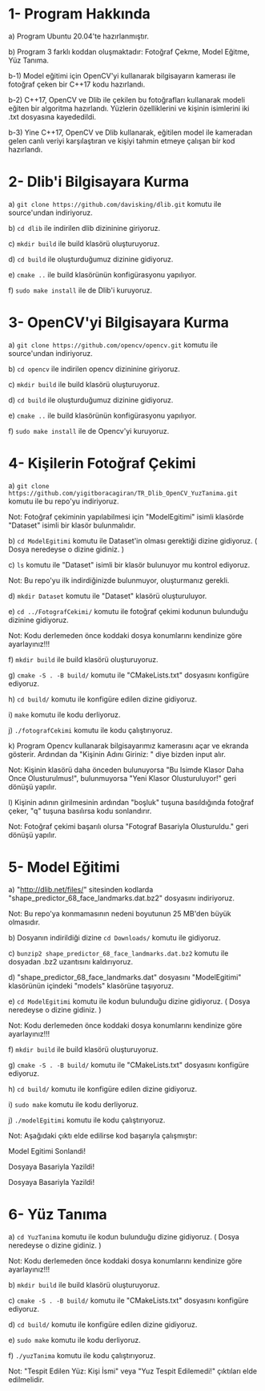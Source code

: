 # 1- Program Hakkında 

a) Program Ubuntu 20.04'te hazırlanmıştır.

b) Program 3 farklı koddan oluşmaktadır: Fotoğraf Çekme, Model Eğitme, Yüz Tanıma.

b-1) Model eğitimi için OpenCV'yi kullanarak bilgisayarın kamerası ile fotoğraf çeken bir C++17 kodu hazırlandı.

b-2) C++17, OpenCV ve Dlib ile çekilen bu fotoğrafları kullanarak modeli eğiten bir algoritma hazırlandı. Yüzlerin özelliklerini ve kişinin isimlerini iki .txt dosyasına kayededildi.

b-3) Yine C++17, OpenCV ve Dlib kullanarak, eğitilen model ile kameradan gelen canlı veriyi karşılaştıran ve kişiyi tahmin etmeye çalışan bir kod hazırlandı.

#  2- Dlib'i Bilgisayara Kurma

a) `git clone https://github.com/davisking/dlib.git` komutu ile source'undan indiriyoruz.

b) `cd dlib` ile indirilen dlib dizininine giriyoruz.

c) `mkdir build` ile build klasörü oluşturuyoruz.

d) `cd build` ile oluşturduğumuz dizinine gidiyoruz.

e) `cmake ..` ile build klasörünün konfigürasyonu yapılıyor.

f) `sudo make install` ile de Dlib'i kuruyoruz.

# 3- OpenCV'yi Bilgisayara Kurma

a) `git clone https://github.com/opencv/opencv.git` komutu ile source'undan indiriyoruz.

b) `cd opencv` ile indirilen opencv dizininine giriyoruz.

c) `mkdir build` ile build klasörü oluşturuyoruz.

d) `cd build` ile oluşturduğumuz dizinine gidiyoruz.

e) `cmake ..` ile build klasörünün konfigürasyonu yapılıyor.

f) `sudo make install` ile de Opencv'yi kuruyoruz.

# 4- Kişilerin Fotoğraf Çekimi

a) `git clone https://github.com/yigitboracagiran/TR_Dlib_OpenCV_YuzTanima.git` komutu ile bu repo'yu indiriyoruz.

Not: Fotoğraf çekiminin yapılabilmesi için "ModelEgitimi" isimli klasörde "Dataset" isimli bir klasör bulunmalıdır. 

b) `cd ModelEgitimi` komutu ile Dataset'in olması gerektiği dizine gidiyoruz. ( Dosya neredeyse o dizine gidiniz. )

c) `ls` komutu ile "Dataset" isimli bir klasör bulunuyor mu kontrol ediyoruz.

Not: Bu repo'yu ilk indirdiğinizde bulunmuyor, oluşturmanız gerekli.

d) `mkdir Dataset` komutu ile "Dataset" klasörü oluşturuluyor.

e) `cd ../FotografCekimi/` komutu ile fotoğraf çekimi kodunun bulunduğu dizinine gidiyoruz.

Not: Kodu derlemeden önce koddaki dosya konumlarını kendinize göre ayarlayınız!!!

f) `mkdir build` ile build klasörü oluşturuyoruz.

g) `cmake -S . -B build/` komutu ile "CMakeLists.txt" dosyasını konfigüre ediyoruz.

h) `cd build/` komutu ile konfigüre edilen dizine gidiyoruz.

i) `make` komutu ile kodu derliyoruz.

j) `./fotografCekimi` komutu ile kodu çalıştırıyoruz.

k) Program Opencv kullanarak bilgisayarımız kamerasını açar ve ekranda gösterir. Ardından da "Kişinin Adını Giriniz: " diye bizden input alır.

Not: Kişinin klasörü daha önceden bulunuyorsa "Bu Isimde Klasor Daha Once Olusturulmus!", bulunmuyorsa "Yeni Klasor Olusturuluyor!" geri dönüşü yapılır.

l) Kişinin adının girilmesinin ardından "boşluk" tuşuna basıldığında fotoğraf çeker, "q" tuşuna basılırsa kodu sonlandırır.

Not: Fotoğraf çekimi başarılı olursa "Fotograf Basariyla Olusturuldu." geri dönüşü yapılır.

# 5- Model Eğitimi

a) "http://dlib.net/files/" sitesinden kodlarda "shape_predictor_68_face_landmarks.dat.bz2" dosyasını indiriyoruz.

Not: Bu repo'ya konmamasının nedeni boyutunun 25 MB'den büyük olmasıdır.

b) Dosyanın indirildiği dizine `cd Downloads/` komutu ile gidiyoruz.

c) `bunzip2 shape_predictor_68_face_landmarks.dat.bz2` komutu ile dosyadan .bz2 uzantısını kaldırıyoruz.

d) "shape_predictor_68_face_landmarks.dat" dosyasını "ModelEgitimi" klasörünün içindeki "models" klasörüne taşıyoruz.

e) `cd ModelEgitimi` komutu ile kodun bulunduğu dizine gidiyoruz. ( Dosya neredeyse o dizine gidiniz. )

Not: Kodu derlemeden önce koddaki dosya konumlarını kendinize göre ayarlayınız!!!

f) `mkdir build` ile build klasörü oluşturuyoruz.

g) `cmake -S . -B build/` komutu ile "CMakeLists.txt" dosyasını konfigüre ediyoruz.

h) `cd build/` komutu ile konfigüre edilen dizine gidiyoruz.

i) `sudo make` komutu ile kodu derliyoruz.

j) `./modelEgitimi` komutu ile kodu çalıştırıyoruz.

Not: Aşağıdaki çıktı elde edilirse kod başarıyla çalışmıştır:

Model Egitimi Sonlandi!

Dosyaya Basariyla Yazildi!

Dosyaya Basariyla Yazildi!

# 6- Yüz Tanıma

a) `cd YuzTanima` komutu ile kodun bulunduğu dizine gidiyoruz. ( Dosya neredeyse o dizine gidiniz. )

Not: Kodu derlemeden önce koddaki dosya konumlarını kendinize göre ayarlayınız!!!

b) `mkdir build` ile build klasörü oluşturuyoruz.

c) `cmake -S . -B build/` komutu ile "CMakeLists.txt" dosyasını konfigüre ediyoruz.

d) `cd build/` komutu ile konfigüre edilen dizine gidiyoruz.

e) `sudo make` komutu ile kodu derliyoruz.

f) `./yuzTanima` komutu ile kodu çalıştırıyoruz.

Not: "Tespit Edilen Yüz: Kişi İsmi" veya "Yuz Tespit Edilemedi!" çıktıları elde edilmelidir.
